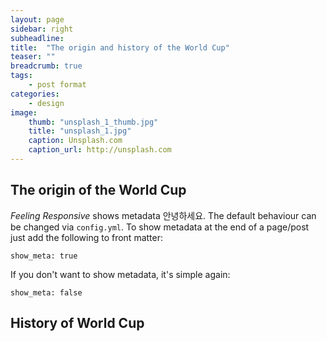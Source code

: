 ```yaml
---
layout: page
sidebar: right
subheadline: 
title:  "The origin and history of the World Cup"
teaser: ""
breadcrumb: true
tags:
    - post format
categories:
    - design
image:
    thumb: "unsplash_1_thumb.jpg"
    title: "unsplash_1.jpg"
    caption: Unsplash.com
    caption_url: http://unsplash.com
---
```

## The origin of the World Cup
*Feeling Responsive* shows metadata 안녕하세요. The default behaviour can be changed via `config.yml`. To show metadata at the end of a page/post just add the following to front matter:

~~~
show_meta: true
~~~

If you don't want to show metadata, it's simple again:

~~~
show_meta: false
~~~


## History of World Cup

